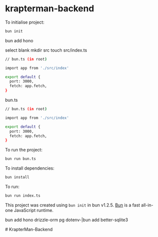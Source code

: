 # krapterman-backend

To initialise project:

```bash
bun init
```

bun add hono

select blank
mkdir src
touch src/index.ts

```bash
// bun.ts (in root)

import app from './src/index'

export default {
  port: 3000,
  fetch: app.fetch,
}
```

bun.ts

```bash
// bun.ts (in root)

import app from './src/index'

export default {
  port: 3000,
  fetch: app.fetch,
}
```
To run the project:

```bash
bun run bun.ts
```


To install dependencies:

```bash
bun install
```

To run:

```bash
bun run index.ts
```

This project was created using `bun init` in bun v1.2.5. [Bun](https://bun.sh) is a fast all-in-one JavaScript runtime.

bun add hono drizzle-orm pg dotenv-|bun add better-sqlite3

#   K r a p t e r M a n - B a c k e n d 
 
 
